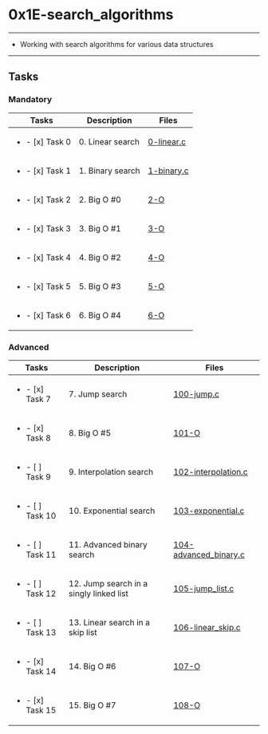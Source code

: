 # 0x1E-search_algorithms

---

* Working with search algorithms for various data structures

---

## Tasks

### Mandatory

| Tasks | Description | Files |
| ----- | ----- | ----- |
| <ul><li> - [x] Task 0 </li></ul> | 0. Linear search | [0-linear.c](0-linear.c) |
| <ul><li> - [x] Task 1 </li></ul> | 1. Binary search | [1-binary.c](1-binary.c) |
| <ul><li> - [x] Task 2 </li></ul> | 2. Big O #0 | [2-O](2-O) |
| <ul><li> - [x] Task 3 </li></ul> | 3. Big O #1 | [3-O](3-O) |
| <ul><li> - [x] Task 4 </li></ul> | 4. Big O #2 | [4-O](4-O) |
| <ul><li> - [x] Task 5 </li></ul> | 5. Big O #3 | [5-O](5-O) |
| <ul><li> - [x] Task 6 </li></ul> | 6. Big O #4 | [6-O](6-O) |

### Advanced

| Tasks | Description | Files |
| ----- | ----- | ----- |
| <ul><li> - [x] Task 7 </li></ul> | 7. Jump search | [100-jump.c](100-jump.c) |
| <ul><li> - [x] Task 8 </li></ul> | 8. Big O #5 | [101-O](101-O) |
| <ul><li> - [ ] Task 9 </li></ul> | 9. Interpolation search | [102-interpolation.c](102-interpolation.c) |
| <ul><li> - [ ] Task 10 </li></ul> | 10. Exponential search | [103-exponential.c](103-exponential.c) |
| <ul><li> - [ ] Task 11 </li></ul> | 11. Advanced binary search | [104-advanced_binary.c](104-advanced_binary.c) |
| <ul><li> - [ ] Task 12 </li></ul> | 12. Jump search in a singly linked list | [105-jump_list.c](105-jump_list.c) |
| <ul><li> - [ ] Task 13 </li></ul> | 13. Linear search in a skip list | [106-linear_skip.c](106-linear_skip.c) |
| <ul><li> - [x] Task 14 </li></ul> | 14. Big O #6 | [107-O](107-O) |
| <ul><li> - [x] Task 15 </li></ul> | 15. Big O #7 | [108-O](108-O) |
